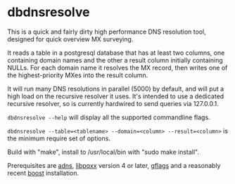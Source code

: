 # dbdnsresolve

This is a quick and fairly dirty high performance DNS resolution tool,
designed for quick overview MX surveying.

It reads a table in a postgresql database that has at least two columns, one
containing domain names and the other a result column initially containing
NULLs. For each domain name it resolves the MX record, then writes one of the
highest-priority MXes into the result column.

It will run many DNS resolutions in parallel (5000) by default, and will put
a high load on the recursive resolver it uses. It's intended to use a
dedicated recursive resolver, so is currently hardwired to send queries
via 127.0.0.1.

`dbdnsresolve --help` will display all the supported commandline flags.

`dbdnsresolve --table=<tablename> --domain=<column> --result=<column>` is
the minimum require set of options.

Build with "make", install to /usr/local/bin with "sudo make install".

Prerequisites are [adns](http://www.gnu.org/software/adns/),
[libpqxx](http://pqxx.org/development/libpqxx/) version 4 or later,
[gflags](https://code.google.com/p/gflags/) and a reasonably recent
[boost](http://www.boost.org) installation.
